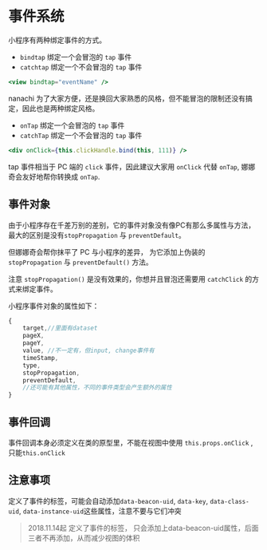 # 事件系统

小程序有两种绑定事件的方式。

- `bindtap` 绑定一个会冒泡的 `tap` 事件
- `catchtap` 绑定一个不会冒泡的 `tap` 事件

```jsx
<view bindtap="eventName" />
```

nanachi 为了大家方便，还是换回大家熟悉的风格，但不能冒泡的限制还没有搞定，因此也是两种绑定风格。

- `onTap` 绑定一个会冒泡的 `tap` 事件
- `catchTap` 绑定一个不会冒泡的 `tap` 事件

```jsx
<div onClick={this.clickHandle.bind(this, 111)} />
```

tap 事件相当于 PC 端的 `click` 事件，因此建议大家用 `onClick` 代替 `onTap`, 娜娜奇会友好地帮你转换成 `onTap`.

## 事件对象

由于小程序存在千差万别的差别，它的事件对象没有像PC有那么多属性与方法，最大的区别是没有`stopPropagation` 与 `preventDefault`。

但娜娜奇会帮你抹平了 PC 与小程序的差异， 为它添加上伪装的 `stopPropagation` 与 `preventDefault()` 方法。

注意 `stopPropagation()` 是没有效果的，你想并且冒泡还需要用 `catchClick` 的方式来绑定事件。

小程序事件对象的属性如下：

```jsx
{
    target,//里面有dataset
    pageX,
    pageY,
    value, //不一定有，但input, change事件有
    timeStamp,
    type,
    stopPropagation,
    preventDefault,
    //还可能有其他属性，不同的事件类型会产生额外的属性
}
```

## 事件回调

事件回调本身必须定义在类的原型里，不能在视图中使用 `this.props.onClick` ,只能`this.onClick`

## 注意事项

定义了事件的标签，可能会自动添加`data-beacon-uid`,  `data-key`, `data-class-uid`, `data-instance-uid`这些属性，注意不要与它们冲突

> 2018.11.14起 定义了事件的标签， 只会添加上data-beacon-uid属性，后面三者不再添加，从而减少视图的体积   